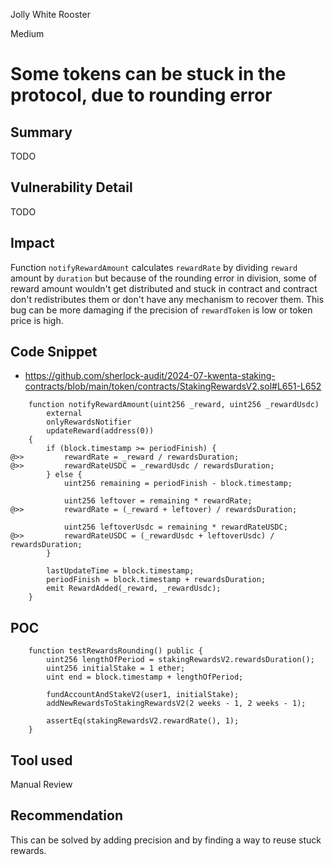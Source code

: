 Jolly White Rooster

Medium

# Some tokens can be stuck in the protocol, due to rounding error

## Summary
TODO
## Vulnerability Detail
TODO
## Impact
Function `notifyRewardAmount` calculates `rewardRate`  by dividing `reward` amount by `duration` but because of the rounding error in division, some of reward amount wouldn't get distributed and stuck in contract and contract don't redistributes them or don't have any mechanism to recover them. This bug can be more damaging if the precision of `rewardToken` is low or token price is high.

## Code Snippet
- https://github.com/sherlock-audit/2024-07-kwenta-staking-contracts/blob/main/token/contracts/StakingRewardsV2.sol#L651-L652
```solidity
    function notifyRewardAmount(uint256 _reward, uint256 _rewardUsdc)
        external
        onlyRewardsNotifier
        updateReward(address(0))
    {
        if (block.timestamp >= periodFinish) {
@>>         rewardRate = _reward / rewardsDuration;
@>>         rewardRateUSDC = _rewardUsdc / rewardsDuration;
        } else {
            uint256 remaining = periodFinish - block.timestamp;

            uint256 leftover = remaining * rewardRate;
@>>         rewardRate = (_reward + leftover) / rewardsDuration;

            uint256 leftoverUsdc = remaining * rewardRateUSDC;
@>>         rewardRateUSDC = (_rewardUsdc + leftoverUsdc) / rewardsDuration;
        }

        lastUpdateTime = block.timestamp;
        periodFinish = block.timestamp + rewardsDuration;
        emit RewardAdded(_reward, _rewardUsdc);
    }
```
## POC
```solidity
    function testRewardsRounding() public {
        uint256 lengthOfPeriod = stakingRewardsV2.rewardsDuration();
        uint256 initialStake = 1 ether;
        uint end = block.timestamp + lengthOfPeriod;

        fundAccountAndStakeV2(user1, initialStake);
        addNewRewardsToStakingRewardsV2(2 weeks - 1, 2 weeks - 1);

        assertEq(stakingRewardsV2.rewardRate(), 1);
    }
```

## Tool used

Manual Review

## Recommendation
This can  be solved by adding precision and by finding a way to reuse stuck rewards.